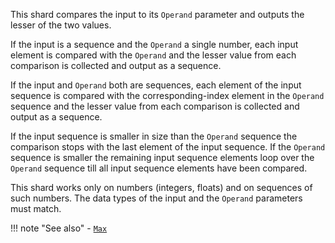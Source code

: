 This shard compares the input to its `Operand` parameter and outputs the lesser of the two values.

If the input is a sequence and the `Operand` a single number, each input element is compared with the `Operand` and the lesser value from each comparison is collected and output as a sequence.

If the input and `Operand` both are sequences, each element of the input sequence is compared with the corresponding-index element in the `Operand` sequence and the lesser value from each comparison is collected and output as a sequence.

If the input sequence is smaller in size than the `Operand` sequence the comparison stops with the last element of the input sequence. If the `Operand` sequence is smaller the remaining input sequence elements loop over the `Operand` sequence till all input sequence elements have been compared.

This shard works only on numbers (integers, floats) and on sequences of such numbers. The data types of the input and the `Operand` parameters must match.

!!! note "See also"
    - [`Max`](../Max)
